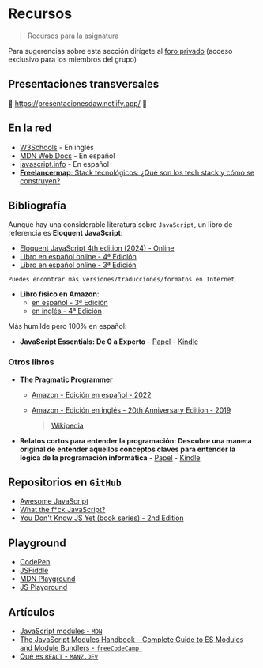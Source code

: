 # Recursos

> Recursos para la asignatura

Para sugerencias sobre esta sección dirígete al [foro privado](https://github.com/orgs/2DAWIE/discussions) (acceso exclusivo para los miembros del grupo)

## Presentaciones transversales

:construction: <https://presentacionesdaw.netlify.app/> :construction: 

## En la red

- [W3Schools](https://www.w3schools.com/js/) - En inglés
- [MDN Web Docs](https://developer.mozilla.org/es/docs/Web/JavaScript) - En español
- [javascript.info](https://es.javascript.info/) - En español
- [**Freelancermap**: Stack tecnológicos: ¿Qué son los tech stack y cómo se construyen?](https://www.freelancermap.com/blog/es/tech-stack-tecnologico/)

## Bibliografía

Aunque hay una considerable literatura sobre `JavaScript`, un libro de referencia es **Eloquent JavaScript**:

- [Eloquent JavaScript 4th edition (2024) - Online](https://eloquentjavascript.net/)
- [Libro en español online - 4ª Edición](https://www.eloquentjavascript.es/)
- [Libro en español online - 3ª Edición](https://eloquentjs-es.thedojo.mx/)

`Puedes encontrar más versiones/traducciones/formatos en Internet`

- **Libro físico en Amazon**:
    - [en español - 3ª Edición ](https://www.amazon.es/JavaScript-elocuente-introducci%C3%B3n-moderna-programaci%C3%B3n/dp/8441549036)
    - [en inglés - 4ª Edición](https://www.amazon.es/Eloquent-JavaScript-4th-Introduction-Programming/dp/1718504101)

Más humilde pero 100% en español:

- **JavaScript Essentials: De 0 a Experto** - [Papel](https://www.amazon.es/JavaScript-Essentialsl-Jes%C3%BAs-Quintana-Esquiliche/dp/B0DDXPTZ8M) - [Kindle](https://www.amazon.es/JavaScript-Essentials-Jes%C3%BAs-Quintana-Esquiliche-ebook/dp/B0D2BDTDLQ)
 
### Otros libros

  - **The Pragmatic Programmer**
      - [Amazon - Edición en español - 2022](https://en.wikipedia.org/wiki/The_Pragmatic_Programmer)
      - [Amazon - Edición en inglés - 20th Anniversary Edition - 2019](https://www.amazon.es/Pragmatic-Programmer-journey-mastery-Anniversary/dp/0135957052)

        > [Wikipedia](https://es.wikipedia.org/wiki/El_programador_pragm%C3%A1tico)
  - **Relatos cortos para entender la programación: Descubre una manera original de entender aquellos conceptos claves para entender la lógica de la programación informática** - [Papel](https://www.amazon.es/Relatos-cortos-para-entender-programaci%C3%B3n/dp/1980223572) - [Kindle](https://www.amazon.es/Relatos-cortos-para-entender-programaci%C3%B3n-ebook/dp/B079P4SK63)

## Repositorios en `GitHub`

- [Awesome JavaScript](https://github.com/sorrycc/awesome-javascript)
- [What the f*ck JavaScript?](https://github.com/denysdovhan/wtfjs)
- [You Don't Know JS Yet (book series) - 2nd Edition](https://github.com/getify/You-Dont-Know-JS)

## Playground

- [CodePen](https://codepen.io/)
- [JSFiddle](https://jsfiddle.net/)
- [MDN Playground](https://developer.mozilla.org/es/play)
- [JS Playground](https://www.jsplayground.dev/)

## Artículos

- [JavaScript modules - `MDN`](https://developer.mozilla.org/en-US/docs/Web/JavaScript/Guide/Modules)
- [The JavaScript Modules Handbook – Complete Guide to ES Modules and Module Bundlers - `freeCodeCamp `](https://www.freecodecamp.org/news/javascript-es-modules-and-module-bundlers/)
- [Qué es `REACT` - `MANZ.DEV`](https://lenguajejs.com/react/introduccion/que-es-react/)
